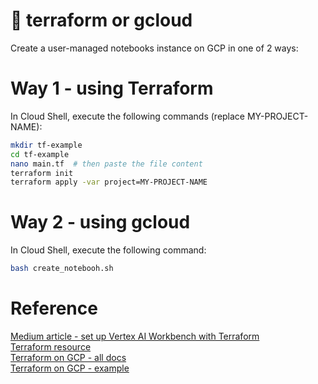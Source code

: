 # 👾 terraform or gcloud

Create a user-managed notebooks instance on GCP in one of 2 ways:

# Way 1 - using Terraform
In Cloud Shell, execute the following commands (replace MY-PROJECT-NAME):
```bash
mkdir tf-example
cd tf-example
nano main.tf  # then paste the file content
terraform init
terraform apply -var project=MY-PROJECT-NAME
```

# Way 2 - using gcloud
In Cloud Shell, execute the following command:
```bash
bash create_notebooh.sh
```

# Reference
[Medium article - set up Vertex AI Workbench with Terraform](https://nakamasato.medium.com/set-up-vertex-ai-workbench-with-access-to-bigquery-and-gcs-using-terraform-3844e7cb65bb)  
[Terraform resource](https://registry.terraform.io/providers/hashicorp/google/latest/docs/resources/notebooks_instance)  
[Terraform on GCP - all docs](https://cloud.google.com/docs/terraform)  
[Terraform on GCP - example](https://cloud.google.com/docs/terraform/get-started-with-terraform)

